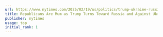 ```yaml
---
url: https://www.nytimes.com/2025/02/19/us/politics/trump-ukraine-russia-republicans.html
title: Republicans Are Mum as Trump Turns Toward Russia and Against Ukraine
publisher: nytimes
usage: top
initial_rank: 1
---
```

